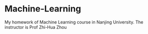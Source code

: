 # Machine-Learning
My homework of Machine Learning course in Nanjing University. The instructor is Prof Zhi-Hua Zhou

